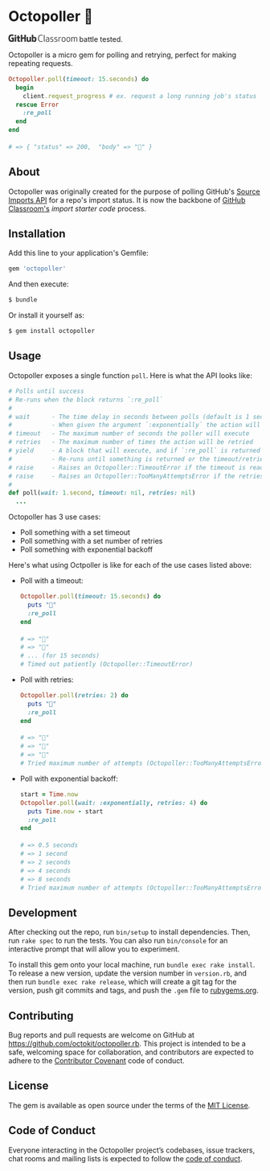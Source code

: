 # Octopoller 🦑
<a href="https://classroom.github.com"><img src="https://raw.githubusercontent.com/education/classroom/7c8577c29cf354965559503c009bcf4d29b85c2f/app/assets/images/wordmark%402x.png" height="15px"></a> battle tested.

Octopoller is a micro gem for polling and retrying, perfect for making repeating requests.

```ruby
Octopoller.poll(timeout: 15.seconds) do
  begin
    client.request_progress # ex. request a long running job's status
  rescue Error
    :re_poll
  end
end

# => { "status" => 200,  "body" => "🦑" }
```

## About
Octopoller was originally created for the purpose of polling GitHub's [Source Imports API](https://developer.github.com/v3/migrations/source_imports/) for a repo's import status. It is now the backbone of [GitHub Classroom's](https://classroom.github.com) _import starter code_ process.

## Installation

Add this line to your application's Gemfile:

```ruby
gem 'octopoller'
```

And then execute:
```bash
$ bundle
```
Or install it yourself as:
```bash
$ gem install octopoller
```
## Usage

Octopoller exposes a single function `poll`. Here is what the API looks like:
```ruby
# Polls until success
# Re-runs when the block returns `:re_poll`
#
# wait      - The time delay in seconds between polls (default is 1 second)
#           - When given the argument `:exponentially` the action will be retried with exponetial backoff
# timeout   - The maximum number of seconds the poller will execute
# retries   - The maximum number of times the action will be retried
# yield     - A block that will execute, and if `:re_poll` is returned it will re-run
#           - Re-runs until something is returned or the timeout/retries is reached
# raise     - Raises an Octopoller::TimeoutError if the timeout is reached
# raise     - Raises an Octopoller::TooManyAttemptsError if the retries is reached
#
def poll(wait: 1.second, timeout: nil, retries: nil)
  ...
```

Octopoller has 3 use cases:
* Poll something with a set timeout
* Poll something with a set number of retries
* Poll something with exponential backoff

Here's what using Octpoller is like for each of the use cases listed above:
* Poll with a timeout:
  ```ruby
  Octopoller.poll(timeout: 15.seconds) do
    puts "🦑"
    :re_poll
  end

  # => "🦑"
  # => "🦑"
  # ... (for 15 seconds)
  # Timed out patiently (Octopoller::TimeoutError)
  ```

* Poll with retries:
  ```ruby
  Octopoller.poll(retries: 2) do
    puts "🦑"
    :re_poll
  end

  # => "🦑"
  # => "🦑"
  # => "🦑"
  # Tried maximum number of attempts (Octopoller::TooManyAttemptsError)
  ```

* Poll with exponential backoff:
  ```ruby
  start = Time.now
  Octopoller.poll(wait: :exponentially, retries: 4) do
    puts Time.now - start
    :re_poll
  end

  # => 0.5 seconds
  # => 1 second
  # => 2 seconds
  # => 4 seconds
  # => 8 seconds
  # Tried maximum number of attempts (Octopoller::TooManyAttemptsError)
  ```

## Development

After checking out the repo, run `bin/setup` to install dependencies. Then, run `rake spec` to run the tests. You can also run `bin/console` for an interactive prompt that will allow you to experiment.

To install this gem onto your local machine, run `bundle exec rake install`. To release a new version, update the version number in `version.rb`, and then run `bundle exec rake release`, which will create a git tag for the version, push git commits and tags, and push the `.gem` file to [rubygems.org](https://rubygems.org).

## Contributing

Bug reports and pull requests are welcome on GitHub at https://github.com/octokit/octopoller.rb. This project is intended to be a safe, welcoming space for collaboration, and contributors are expected to adhere to the [Contributor Covenant](http://contributor-covenant.org) code of conduct.

## License

The gem is available as open source under the terms of the [MIT License](https://opensource.org/licenses/MIT).

## Code of Conduct

Everyone interacting in the Octopoller project’s codebases, issue trackers, chat rooms and mailing lists is expected to follow the [code of conduct](https://github.com/octokit/octopoller.rb/blob/main/CODE_OF_CONDUCT.md).
